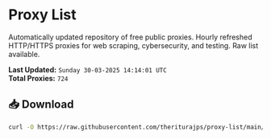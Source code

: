 # Proxy List

Automatically updated repository of free public proxies. Hourly refreshed HTTP/HTTPS proxies for web scraping, cybersecurity, and testing. Raw list available.

**Last Updated:** `Sunday 30-03-2025 14:14:01 UTC`  
**Total Proxies:** `724`

## 📥 Download
```bash
curl -O https://raw.githubusercontent.com/theriturajps/proxy-list/main/proxies.txt
